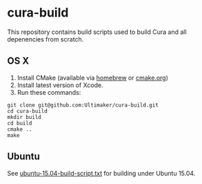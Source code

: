 # cura-build

This repository contains build scripts used to build Cura and all depenencies from scratch.

## OS X

1. Install CMake (available via [homebrew](http://brew.sh/) or [cmake.org](http://www.cmake.org/))
2. Install latest version of Xcode.
3. Run these commands:
```shell
git clone git@github.com:Ultimaker/cura-build.git
cd cura-build
mkdir build
cd build
cmake ..
make
```

## Ubuntu

See [ubuntu-15.04-build-script.txt](ubuntu-15.04-build-script.txt) for building under Ubuntu 15.04.
